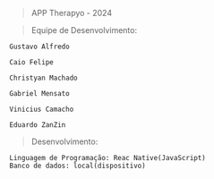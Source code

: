 > APP Therapyo - 2024

> Equipe de Desenvolvimento:

    Gustavo Alfredo

    Caio Felipe

    Christyan Machado

    Gabriel Mensato

    Vinicius Camacho

    Eduardo ZanZin

> Desenvolvimento:

    Linguagem de Programação: Reac Native(JavaScript)
    Banco de dados: local(dispositivo)
